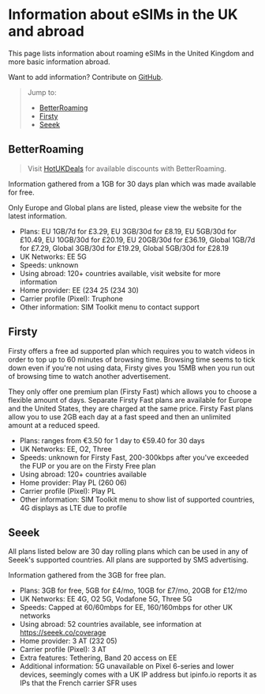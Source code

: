 # Information about eSIMs in the UK and abroad

This page lists information about roaming eSIMs in the United Kingdom and more basic information abroad.

Want to add information? Contribute on [GitHub](https://github.com/ExperiencersInternational/uk-mno-and-mvno-network-features).

> Jump to:
>
> * [BetterRoaming](#betterroaming)
> * [Firsty](#firsty)
> * [Seeek](#seeek)

## BetterRoaming

> Visit [HotUKDeals](https://www.hotukdeals.com/search/vouchers?merchant-id=49939) for available discounts with BetterRoaming.

Information gathered from a 1GB for 30 days plan which was made available for free.

Only Europe and Global plans are listed, please view the website for the latest information.

* Plans: EU 1GB/7d for £3.29, EU 3GB/30d for £8.19, EU 5GB/30d for £10.49, EU 10GB/30d for £20.19, EU 20GB/30d for £36.19, Global 1GB/7d for £7.29, Global 3GB/30d for £19.29, Global 5GB/30d for £28.19
* UK Networks: EE 5G
* Speeds: unknown
* Using abroad: 120+ countries available, visit website for more information
* Home provider: EE (234 25 (234 30)
* Carrier profile (Pixel): Truphone
* Other information: SIM Toolkit menu to contact support

## Firsty

Firsty offers a free ad supported plan which requires you to watch videos in order to top up to 60 minutes of browsing time. Browsing time seems to tick down even if you're not using data, Firsty gives you 15MB when you run out of browsing time to watch another advertisement.

They only offer one premium plan (Firsty Fast) which allows you to choose a flexible amount of days. Separate Firsty Fast plans are available for Europe and the United States, they are charged at the same price. Firsty Fast plans allow you to use 2GB each day at a fast speed and then an unlimited amount at a reduced speed.

* Plans: ranges from €3.50 for 1 day to €59.40 for 30 days
* UK Networks: EE, O2, Three
* Speeds: unknown for Firsty Fast, 200-300kbps after you've exceeded the FUP or you are on the Firsty Free plan
* Using abroad: 120+ countries available
* Home provider: Play PL (260 06)
* Carrier profile (Pixel): Play PL
* Other information: SIM Toolkit menu to show list of supported countries, 4G displays as LTE due to profile

## Seeek

All plans listed below are 30 day rolling plans which can be used in any of Seeek's supported countries. All plans are supported by SMS advertising.

Information gathered from the 3GB for free plan.

* Plans: 3GB for free, 5GB for £4/mo, 10GB for £7/mo, 20GB for £12/mo
* UK Networks: EE 4G, O2 5G, Vodafone 5G, Three 5G
* Speeds: Capped at 60/60mbps for EE, 160/160mbps for other UK networks
* Using abroad: 52 countries available, see information at https://seeek.co/coverage
* Home provider: 3 AT (232 05)
* Carrier profile (Pixel): 3 AT
* Extra features: Tethering, Band 20 access on EE
* Additional information: 5G unavailable on Pixel 6-series and lower devices, seemingly comes with a UK IP address but ipinfo.io reports it as IPs that the French carrier SFR uses

